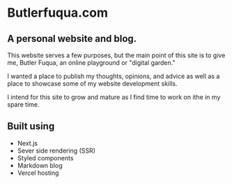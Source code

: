 # Butlerfuqua.com

## A personal website and blog.

This website serves a few purposes, but the main point of this site is to give me, Butler Fuqua, an online playground or "digital garden."

I wanted a place to publish my thoughts, opinions, and advice as well as a place to showcase some of my website development skills.

I intend for this site to grow and mature as I find time to work on ithe in my spare time.

## Built using

* Next.js
* Sever side rendering (SSR)
* Styled components
* Markdown blog
* Vercel hosting



